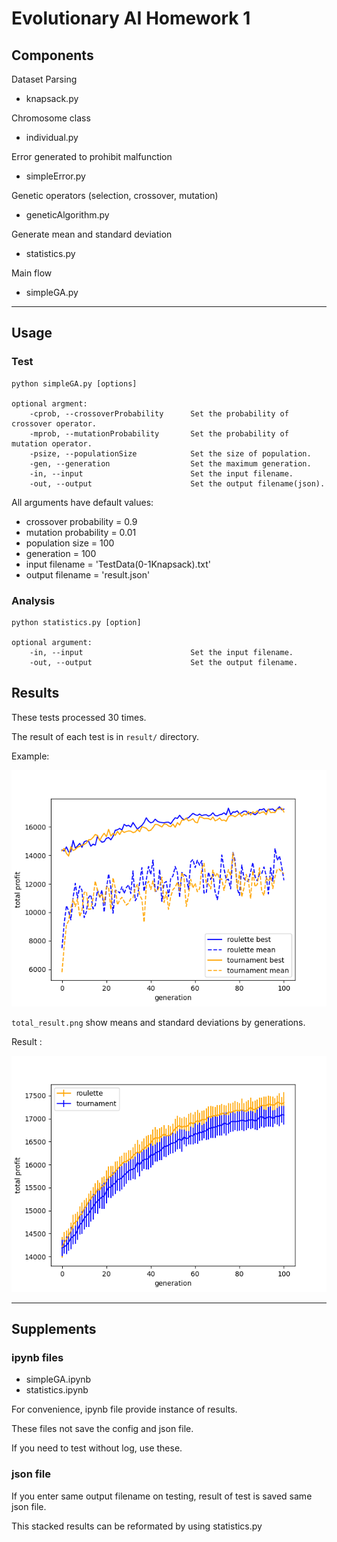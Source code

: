 # Evolutionary AI Homework 1
## Components
Dataset Parsing
* knapsack.py

Chromosome class
* individual.py

Error generated to prohibit malfunction
* simpleError.py

Genetic operators (selection, crossover, mutation)
* geneticAlgorithm.py

Generate mean and standard deviation
* statistics.py

Main flow
* simpleGA.py

* * *

## Usage

### Test
    python simpleGA.py [options]

    optional argment:
        -cprob, --crossoverProbability      Set the probability of crossover operator.
        -mprob, --mutationProbability       Set the probability of mutation operator.
        -psize, --populationSize            Set the size of population.
        -gen, --generation                  Set the maximum generation.
        -in, --input                        Set the input filename.
        -out, --output                      Set the output filename(json).

All arguments have default values:
* crossover probability = 0.9
* mutation probability = 0.01
* population size = 100
* generation = 100
* input filename = 'TestData(0-1Knapsack).txt'
* output filename = 'result.json'

### Analysis
    python statistics.py [option]

    optional argument:
        -in, --input                        Set the input filename.
        -out, --output                      Set the output filename.

## Results

These tests processed 30 times.

The result of each test is in `result/` directory.

Example:

![example_result.png](result/2020-10-11_23:34:46.png)

`total_result.png` show means and standard deviations by generations.

Result :

![total_result.png](result/total_result.png)

* * *

## Supplements

### ipynb files
* simpleGA.ipynb
* statistics.ipynb

For convenience, ipynb file provide instance of results.

These files not save the config and json file.

If you need to test without log, use these.

### json file

If you enter same output filename on testing, result of test is saved same json file.

This stacked results can be reformated by using statistics.py